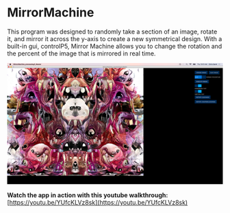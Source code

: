 # MirrorMachine

This program was designed to randomly take a section of an image, rotate it, and mirror it across the y-axis to create a new symmetrical design. With a built-in gui, controlP5, Mirror Machine allows you to change the rotation and the percent of the image that is mirrored in real time.

![Mirror Machine Desktop View](example1.png)

**Watch the app in action with this youtube walkthrough:** [https://youtu.be/YUfcKLVz8sk](https://youtu.be/YUfcKLVz8sk)
